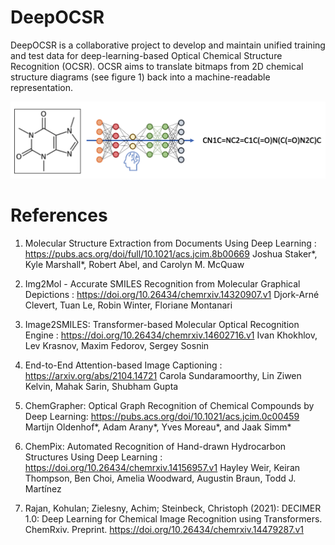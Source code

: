 # DeepOCSR
DeepOCSR is a collaborative project to develop and maintain unified training and test data for deep-learning-based Optical Chemical Structure Recognition (OCSR). OCSR aims to translate bitmaps from 2D chemical structure diagrams (see figure 1) back into a machine-readable representation. 

![tranlating bitmaps of chemical structures back to connection tables with Deep Neural Netoworks](/resources/deepOCSRscheme.png)

# References
1.  Molecular Structure Extraction from Documents Using Deep Learning : https://pubs.acs.org/doi/full/10.1021/acs.jcim.8b00669
	Joshua Staker*, Kyle Marshall*, Robert Abel, and Carolyn M. McQuaw

2. Img2Mol - Accurate SMILES Recognition from Molecular Graphical Depictions : https://doi.org/10.26434/chemrxiv.14320907.v1
	Djork-Arné Clevert, Tuan Le, Robin Winter, Floriane Montanari

3. Image2SMILES: Transformer-based Molecular Optical Recognition Engine : https://doi.org/10.26434/chemrxiv.14602716.v1
	Ivan Khokhlov, Lev Krasnov, Maxim Fedorov, Sergey Sosnin

4. End-to-End Attention-based Image Captioning : https://arxiv.org/abs/2104.14721
	Carola Sundaramoorthy, Lin Ziwen Kelvin, Mahak Sarin, Shubham Gupta

5. ChemGrapher: Optical Graph Recognition of Chemical Compounds by Deep Learning: https://pubs.acs.org/doi/10.1021/acs.jcim.0c00459
	Martijn Oldenhof*, Adam Arany*, Yves Moreau*, and Jaak Simm*

6. ChemPix: Automated Recognition of Hand-drawn Hydrocarbon Structures Using Deep Learning : https://doi.org/10.26434/chemrxiv.14156957.v1
	Hayley Weir, Keiran Thompson, Ben Choi, Amelia Woodward, Augustin Braun, Todd J. Martínez

7. Rajan, Kohulan; Zielesny, Achim; Steinbeck, Christoph (2021): DECIMER 1.0: Deep Learning for Chemical Image Recognition using Transformers. ChemRxiv. Preprint. https://doi.org/10.26434/chemrxiv.14479287.v1 
